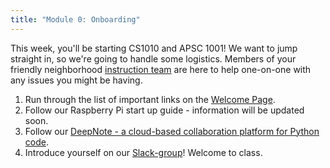 ```yaml
---
title: "Module 0: Onboarding"
---
```


This week, you'll be starting CS1010 and APSC 1001! We want to jump straight in, so we're going to handle some logistics. 
Members of your friendly neighborhood [instruction team](/contact.html) are here to help one-on-one with any issues you might be having.

1. Run through the list of important links on the <a href="/index" target="_blank">Welcome Page</a>.
2. Follow our Raspberry Pi start up guide - information will be updated soon.
3. Follow our <a href="{{ site.baseurl }}{% link files/DeepNote_Onboarding_Students.pdf %}" target="_blank">DeepNote - a cloud-based collaboration platform for Python code</a>.
4. Introduce yourself on our <a href="http://apsc1001seasgwu.slack.com" target="_blank">Slack-group</a>! Welcome to class.

